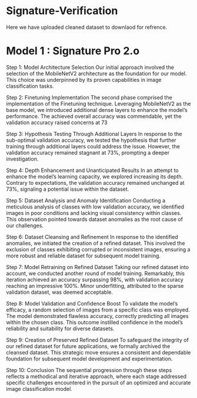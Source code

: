 # Signature-Verification
Here we have uploaded cleaned dataset to downlaod for refrence. 

# Model 1 : Signature Pro 2.o
Step 1: Model Architecture Selection
Our initial approach involved the selection of the MobileNetV2 architecture as the foundation
for our model. This choice was underpinned by its proven capabilities in image classification
tasks.

Step 2: Finetuning Implementation
The second phase comprised the implementation of the Finetuning technique. Leveraging
MobileNetV2 as the base model, we introduced additional dense layers to enhance the model’s
performance. The achieved overall accuracy was commendable, yet the validation accuracy
raised concerns at 73

Step 3: Hypothesis Testing Through Additional Layers
In response to the sub-optimal validation accuracy, we tested the hypothesis that further
training through additional layers could address the issue. However, the validation accuracy
remained stagnant at 73%, prompting a deeper investigation.

Step 4: Depth Enhancement and Unanticipated Results
In an attempt to enhance the model’s learning capacity, we explored increasing its depth.
Contrary to expectations, the validation accuracy remained unchanged at 73%, signaling a
potential issue within the dataset.

Step 5: Dataset Analysis and Anomaly Identification
Conducting a meticulous analysis of classes with low validation accuracy, we identified images
in poor conditions and lacking visual consistency within classes. This observation pointed
towards dataset anomalies as the root cause of our challenges.

Step 6: Dataset Cleansing and Refinement
In response to the identified anomalies, we initiated the creation of a refined dataset. This
involved the exclusion of classes exhibiting corrupted or inconsistent images, ensuring a more
robust and reliable dataset for subsequent model training.

Step 7: Model Retraining on Refined Dataset
Taking our refined dataset into account, we conducted another round of model training.
Remarkably, this iteration achieved an accuracy surpassing 98%, with validation accuracy
reaching an impressive 100%. Minor underfitting, attributed to the sparse validation dataset,
was deemed acceptable.

Step 8: Model Validation and Confidence Boost
To validate the model’s efficacy, a random selection of images from a specific class was
employed. The model demonstrated flawless accuracy, correctly predicting all images within
the chosen class. This outcome instilled confidence in the model’s reliability and suitability
for diverse datasets.

Step 9: Creation of Preserved Refined Dataset
To safeguard the integrity of our refined dataset for future applications, we formally archived
the cleansed dataset. This strategic move ensures a consistent and dependable foundation
for subsequent model development and experimentation.

Step 10: Conclusion
The sequential progression through these steps reflects a methodical and iterative approach,
where each stage addressed specific challenges encountered in the pursuit of an optimized
and accurate image classification model.



